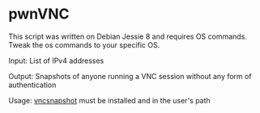 # pwnVNC
This script was written on Debian Jessie 8 and requires OS commands. Tweak the os commands to your specific OS.

Input: List of IPv4 addresses

Output: Snapshots of anyone running a VNC session without any form of authentication

Usage:  <a href= "https://github.com/shamun/vncsnapshot">vncsnapshot</a> must be installed and in the user's path

